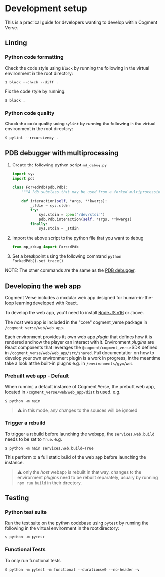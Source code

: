 # Development setup

This is a practical guide for developers wanting to develop within Cogment Verse.

## Linting

### Python code formatting

Check the code style using `black` by running the following in the virtual environment in the root directory:

```console
$ black --check --diff .
```

Fix the code style by running:

```console
$ black .
```

### Python code quality

Check the code quality using `pylint` by running the following in the virtual environment in the root directory:

```console
$ pylint --recursive=y .
```

## PDB debugger with multiprocessing

1. Create the following python script `md_debug.py`

   ```python
   import sys
   import pdb

   class ForkedPdb(pdb.Pdb):
       """A Pdb subclass that may be used from a forked multiprocessing child"""

       def interaction(self, *args, **kwargs):
           _stdin = sys.stdin
           try:
               sys.stdin = open('/dev/stdin')
               pdb.Pdb.interaction(self, *args, **kwargs)
           finally:
               sys.stdin = _stdin
   ```

2. Import the above script to the python file that you want to debug
   ```python
   from mp_debug import ForkedPdb
   ```
3. Set a breakpoint using the following command
   `python ForkedPdb().set_trace() `

NOTE: The other commands are the same as the [PDB debugger](https://docs.python.org/3/library/pdb.html).

## Developing the web app

Cogment Verse includes a modular web app designed for human-in-the-loop learning developed with React.

To develop the web app, you'll need to install [Node.JS v16](https://nodejs.org/) or above.

The _host_ web app is included in the "core" cogment_verse package in `/cogment_verse/web/web_app`.

Each environment provides its own web app _plugin_ that defines how it is rendered and how the player can interact with it. Environment _plugins_ are React components that leverages the `@cogment/cogment_verse` SDK defined in `/cogment_verse/web/web_app/src/shared`. Full documentation on how to develop your own environment plugin is a work in progress, in the meantime take a look at the built-in plugins e.g. in `/environments/gym/web`.

### Prebuilt web app - Default

When running a default instance of Cogment Verse, the prebuilt web app, located in `/cogment_verse/web/web_app/dist` is used. e.g.

```console
$ python -m main
```

> ⚠️ in this mode, any changes to the sources will be ignored

### Trigger a rebuild

To trigger a rebuild before launching the webapp, the `services.web.build` needs to be set to `True`. e.g.

```console
$ python -m main services.web.build=True
```

This perform to a full static build of the web app before launching the instance.

> ⚠️ only the _host_ webapp is rebuilt in that way, changes to the environment _plugins_ need to be rebuilt separately, usually by running `npm run build` in their directory.

## Testing

### Python test suite

Run the test suite on the python codebase using `pytest` by running the following in the virtual environment in the root directory:

```console
$ python -m pytest
```

### Functional Tests

To only run functional tests

```console
$ python -m pytest -m functional --durations=0 --no-header -v
```
